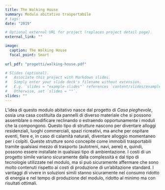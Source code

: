 ```yaml
---
title: The Walking House
summary: Modulo abitativo trasportabile
# tags:
date: "2019"

# Optional external URL for project (replaces project detail page).
external_link: ""

image:
  caption: The Walking House
  focal_point: Smart
  
url_pdf: "progetti/walking-house.pdf"

# Slides (optional).
#   Associate this project with Markdown slides.
#   Simply enter your slide deck's filename without extension.
#   E.g. `slides = "example-slides"` references `content/slides/example-slides.md`.
#   Otherwise, set `slides = ""`.
slides: ""
---
```


L’idea di questo modulo abitativo nasce dal progetto di _Casa pieghevole_, ossia una casa costituita da pannelli di diverso materiale che si possono assemblare o modificare reclinando o estraendo opportunamente i moduli che la compongono.
Questo tipo di strutture nascono per diventare alloggi residenziali, luoghi commerciali, spazi ricreativi, ma anche per ospitare eventi, fiere e, in caso di calamità naturali, diventare alloggio momentaneo per i colpiti.
Queste strutture sono concepite come immobili trasportabili tramite qualsiasi mezzo di trasporto (autotreni, navi, aerei) e, quindi, possono essere installate in qualsiasi tipo di ambientazione.
I costi di un progetto simile variano sicuramente dalla complessità e dal tipo di tecnologie utilizzate nel modulo, ma si può sicuramente affermare che sono molto contenuti rispetto ai costi di produzione di un’abitazione standard.
I vantaggi di vivere in soluzioni simili stanno sicuramente nel consumo ridotto di energia e nel tempo di produzione del modulo, ridotto al minimo ma con risultati ottimali. 
